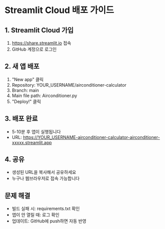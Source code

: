 # Streamlit Cloud 배포 가이드

## 1. Streamlit Cloud 가입
1. https://share.streamlit.io 접속
2. GitHub 계정으로 로그인

## 2. 새 앱 배포
1. "New app" 클릭
2. Repository: YOUR_USERNAME/airconditioner-calculator
3. Branch: main
4. Main file path: Airconditioner.py
5. "Deploy!" 클릭

## 3. 배포 완료
- 5-10분 후 앱이 실행됩니다
- URL: https://YOUR_USERNAME-airconditioner-calculator-airconditioner-xxxxx.streamlit.app

## 4. 공유
- 생성된 URL을 복사해서 공유하세요
- 누구나 웹브라우저로 접속 가능합니다

## 문제 해결
- 빌드 실패 시: requirements.txt 확인
- 앱이 안 열릴 때: 로그 확인
- 업데이트: GitHub에 push하면 자동 반영